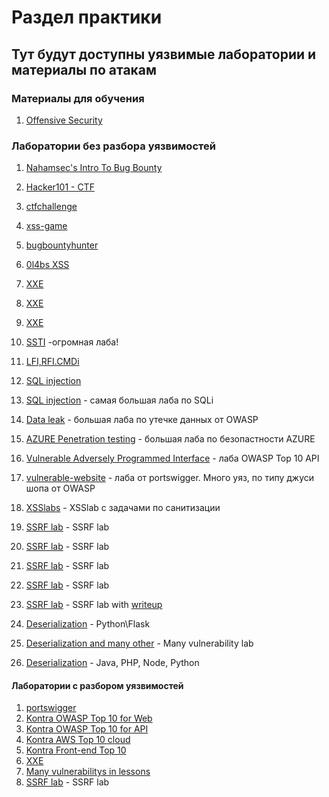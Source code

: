 # Раздел практики

## Тут будут доступны уязвимые лаборатории и материалы по атакам

### Материалы для обучения

1. [Offensive Security](https://github.com/a-chernobrov/for_newby_in_bug_bounty/tree/main/practice/offensive%20security%20coures)





### Лаборатории без разбора уязвимостей

1. [Nahamsec's Intro To Bug Bounty](https://github.com/nahamsec/nahamsec.training)
2. [Hacker101 - CTF](https://www.hacker101.com/)
3. [ctfchallenge](https://ctfchallenge.com/challenges)
4. [xss-game](https://xss-game.appspot.com/)
5. [bugbountyhunter](https://www.bugbountyhunter.com/training/)
6. [0l4bs XSS](https://github.com/tegal1337/0l4bs)
7. [XXE](https://github.com/jbarone/xxelab)
8. [XXE](https://github.com/c0ny1/xxe-lab)
9. [XXE](https://github.com/HLOverflow/XXE-study)
10. [SSTI](https://github.com/DiogoMRSilva/websitesVulnerableToSSTI) -огромная лаба!
11. [LFI,RFI.CMDi](https://github.com/paralax/lfi-labs)
12. [SQL injection](https://github.com/breakthenet/HackMe-SQL-Injection-Challenges)
13. [SQL injection](https://github.com/Audi-1/sqli-labs) - самая большая лаба по SQLi
14. [Data leak](https://wrongsecrets.herokuapp.com/) - большая лаба по утечке данных от OWASP
15. [AZURE Penetration testing](https://azure.enterprisesecurity.io) - большая лаба по безопастности AZURE
16. [Vulnerable Adversely Programmed Interface](https://github.com/roottusk/vapi) - лаба OWASP Top 10 API
16. [vulnerable-website](https://vulnerable-website.com/) - лаба от portswigger. Много уяз, по типу джуси шопа от OWASP
17. [XSSlabs](https://xsslabs.com/) - XSSlab с задачами по санитизации
18. [SSRF lab](https://github.com/incredibleindishell/SSRF_Vulnerable_Lab) - SSRF lab
18. [SSRF lab](https://github.com/ScaleSec/vulnado/tree/master) - SSRF lab
19. [SSRF lab](https://github.com/m6a-UdS/ssrf-lab) - SSRF lab
19. [SSRF lab](https://github.com/Captain-K-101/Ssrf-labs) - SSRF lab
20. [SSRF lab](https://github.com/rhamaa/Web-Hacking-Lab) - SSRF lab with [writeup](https://infosecwriteups.com/server-side-request-forgery-to-internal-smtp-access-dea16fe37ed2)

21. [Deserialization](https://hub.docker.com/r/dockerbucket/insecure_deserialization) - Python\Flask
22. [Deserialization and many other](https://github.com/Yavuzlar/VulnLab) - Many vulnerability lab
23. [Deserialization](https://github.com/NotSoSecure/NotSoCereal-Lab#deployment) - Java, PHP, Node, Python





#### Лаборатории с разбором уязвимостей

1. [portswigger](https://portswigger.net/web-security/dashboard)
2. [Kontra OWASP Top 10 for Web](https://application.security/free/owasp-top-10)
3. [Kontra OWASP Top 10 for API](https://application.security/free/owasp-top-10-API)
4. [Kontra AWS Top 10 cloud](https://application.security/free/kontra-aws-clould-top-10)
5. [Kontra Front-end Top 10](https://application.security/free/kontra-front-end-top-10)
6. [XXE](https://gosecure.github.io/xxe-workshop/#0)
7. [Many vulnerabilitys in lessons](https://learn.snyk.io/lessons/)
8. [SSRF lab](https://github.com/BenjiTrapp/ssrf-playground) - SSRF lab


